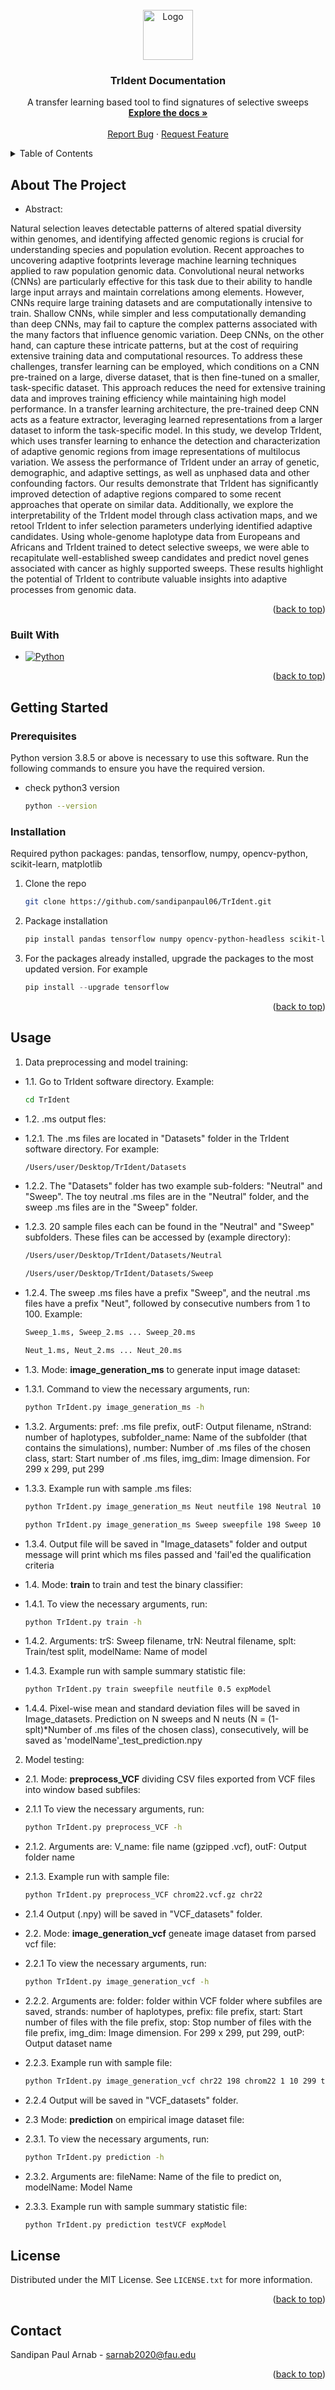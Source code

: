 <div id="top"></div>
<!--
*** Thanks for checking out the Best-README-Template. If you have a suggestion
*** that would make this better, please fork the repo and create a pull request
*** or simply open an issue with the tag "enhancement".
*** Don't forget to give the project a star!
*** Thanks again! Now go create something AMAZING! :D
-->



<!-- PROJECT SHIELDS -->
<!--
*** I'm using markdown "reference style" links for readability.
*** Reference links are enclosed in brackets [ ] instead of parentheses ( ).
*** See the bottom of this document for the declaration of the reference variables
*** for contributors-url, forks-url, etc. This is an optional, concise syntax you may use.
*** https://www.markdownguide.org/basic-syntax/#reference-style-links
-->



<!-- PROJECT LOGO -->
<br />
<div align="center">
  <a href="https://github.com/sandipanpaul06/TrIdent">
    <img src="images/fau_logo.png" alt="Logo" width="80" height="80">
  </a>

  <h3 align="center">TrIdent Documentation</h3>

  <p align="center">
    A transfer learning based tool to find signatures of selective sweeps
    <br />
    <a href="https://github.com/othneildrew/Best-README-Template"><strong>Explore the docs »</strong></a>
    <br />
    <br />
    <a href="https://github.com/sandipanpaul06/TrIdent/issues">Report Bug</a>
    ·
    <a href="https://github.com/sandipanpaul06/TrIdent/issues">Request Feature</a>
  </p>
</div>



<!-- TABLE OF CONTENTS -->
<details>
  <summary>Table of Contents</summary>
  <ol>
    <li>
      <a href="#about-the-project">About The Project</a>
      <ul>
        <li><a href="#built-with">Built With</a></li>
      </ul>
    </li>
    <li>
      <a href="#getting-started">Getting Started</a>
      <ul>
        <li><a href="#prerequisites">Prerequisites</a></li>
        <li><a href="#installation">Installation</a></li>
      </ul>
    </li>
    <li><a href="#usage">Usage</a></li>
    <li><a href="#roadmap">Roadmap</a></li>
    <li><a href="#contributing">Contributing</a></li>
    <li><a href="#license">License</a></li>
    <li><a href="#contact">Contact</a></li>
    <li><a href="#acknowledgments">Acknowledgments</a></li>
  </ol>
</details>



<!-- ABOUT THE PROJECT -->
## About The Project

* Abstract: 

Natural selection leaves detectable patterns of altered spatial diversity within genomes, and identifying affected genomic regions is crucial for understanding species and population evolution. Recent approaches to uncovering adaptive footprints leverage machine learning techniques applied to raw population genomic data. Convolutional neural networks (CNNs) are particularly effective for this task due to their ability to handle large input arrays and maintain correlations among elements. However, CNNs require large training datasets and are computationally intensive to train. Shallow CNNs, while simpler and less computationally demanding than deep CNNs, may fail to capture the complex patterns associated with the many factors that influence genomic variation. Deep CNNs, on the other hand, can capture these intricate patterns, but at the cost of requiring extensive training data and computational resources. To address these challenges, transfer learning can be employed, which conditions on a CNN pre-trained on a large, diverse dataset, that is then fine-tuned on a smaller, task-specific dataset. This approach reduces the need for extensive training data and improves training efficiency while maintaining high model performance. In a transfer learning architecture, the pre-trained deep CNN acts as a feature extractor, leveraging learned representations from a larger dataset to inform the task-specific model. In this study, we develop TrIdent, which uses transfer learning to enhance the detection and characterization of adaptive genomic regions from image representations of multilocus variation. We assess the performance of TrIdent under an array of genetic, demographic, and adaptive settings, as well as unphased data and other confounding factors. Our results demonstrate that TrIdent has significantly improved detection of adaptive regions compared to some recent approaches that operate on similar data. Additionally, we explore the interpretability of the TrIdent model through class activation maps, and we retool TrIdent to infer selection parameters underlying identified adaptive candidates. Using whole-genome haplotype data from Europeans and Africans and TrIdent trained to detect selective sweeps, we were able to recapitulate well-established sweep candidates and predict novel genes associated with cancer as highly supported sweeps. These results highlight the potential of TrIdent to contribute valuable insights into adaptive processes from genomic data.

<p align="right">(<a href="#top">back to top</a>)</p>



### Built With



* [![Python][Python.org]][Python-url]

<p align="right">(<a href="#top">back to top</a>)</p>



<!-- GETTING STARTED -->
## Getting Started


### Prerequisites

Python version 3.8.5 or above is necessary to use this software. Run the following commands to ensure you have the required version.
* check python3 version
  ```sh
  python --version
  ```

### Installation

Required python packages: pandas, tensorflow, numpy, opencv-python, scikit-learn, matplotlib

1. Clone the repo
   ```sh
   git clone https://github.com/sandipanpaul06/TrIdent.git
   ```
3. Package installation
   ```sh
   pip install pandas tensorflow numpy opencv-python-headless scikit-learn matplotlib
   ```
4. For the packages already installed, upgrade the packages to the most updated version. For example
   ```js
   pip install --upgrade tensorflow
   ```

<p align="right">(<a href="#top">back to top</a>)</p>



<!-- USAGE EXAMPLES -->
## Usage

1. Data preprocessing and model training:

* 1.1. Go to TrIdent software directory. Example:
   ```sh
   cd TrIdent
   ```

* 1.2. .ms output fles:

* 1.2.1. The .ms files are located in "Datasets" folder in the TrIdent software directory. For example:
   ```sh
   /Users/user/Desktop/TrIdent/Datasets
   ```
* 1.2.2. The "Datasets" folder has two example sub-folders: "Neutral" and "Sweep". The toy neutral .ms files are in the "Neutral" folder, and the sweep .ms files are in the "Sweep" folder.

* 1.2.3. 20 sample files each can be found in the "Neutral" and "Sweep" subfolders. These files can be accessed by (example directory):
   ```sh
   /Users/user/Desktop/TrIdent/Datasets/Neutral
   ```
   ```sh
   /Users/user/Desktop/TrIdent/Datasets/Sweep
   ```
* 1.2.4. The sweep .ms files have a prefix "Sweep", and the neutral .ms files have a prefix "Neut", followed by consecutive numbers from 1 to 100. Example:
   ```sh
   Sweep_1.ms, Sweep_2.ms ... Sweep_20.ms
   ```
   ```sh
   Neut_1.ms, Neut_2.ms ... Neut_20.ms
   ```

* 1.3. Mode: **image_generation_ms** to generate input image dataset:

* 1.3.1. Command to view the necessary arguments, run:
   ```sh
   python TrIdent.py image_generation_ms -h
   ```
* 1.3.2. Arguments: pref: .ms file prefix, outF: Output filename, nStrand: number of haplotypes, subfolder_name: Name of the subfolder (that contains the simulations), number: Number of .ms files of the chosen class, start: Start number of .ms files, img_dim: Image dimension. For 299 x 299, put 299

* 1.3.3. Example run with sample .ms files:

   ```sh
   python TrIdent.py image_generation_ms Neut neutfile 198 Neutral 10 1 299
   ```
   ```sh
   python TrIdent.py image_generation_ms Sweep sweepfile 198 Sweep 10 1 299
   ```

* 1.3.4. Output file will be saved in "Image_datasets" folder and output message will print which ms files passed and 'fail'ed the qualification criteria


* 1.4. Mode: **train** to train and test the binary classifier:


* 1.4.1. To view the necessary arguments, run:
   ```sh
   python TrIdent.py train -h
   ```

* 1.4.2. Arguments: trS: Sweep filename, trN: Neutral filename, splt: Train/test split, modelName: Name of model

* 1.4.3. Example run with sample summary statistic file:

   ```sh
   python TrIdent.py train sweepfile neutfile 0.5 expModel
   ```


* 1.4.4. Pixel-wise mean and standard deviation files will be saved in Image_datasets. Prediction on N sweeps and N neuts (N = (1-splt)*Number of .ms files of the chosen class), consecutively, will be saved as 'modelName'_test_prediction.npy




2. Model testing:

* 2.1. Mode: **preprocess_VCF** dividing CSV files exported from VCF files into window based subfiles:


* 2.1.1 To view the necessary arguments, run:
   ```sh
   python TrIdent.py preprocess_VCF -h
   ```
* 2.1.2. Arguments are: V_name: file name (gzipped .vcf), outF: Output folder name

* 2.1.3.  Example run with sample file:

   ```sh
   python TrIdent.py preprocess_VCF chrom22.vcf.gz chr22
   ```

* 2.1.4 Output (.npy) will be saved in "VCF_datasets" folder.




* 2.2. Mode: **image_generation_vcf** geneate image dataset from parsed vcf file:


* 2.2.1 To view the necessary arguments, run:
   ```sh
   python TrIdent.py image_generation_vcf -h
   ```

* 2.2.2. Arguments are: folder: folder within VCF folder where subfiles are saved, strands: number of haplotypes, prefix: file prefix, start: Start number of files with the file prefix, stop: Stop number of files with the file prefix, img_dim: Image dimension. For 299 x 299, put 299, outP: Output dataset name

* 2.2.3.  Example run with sample file:

   ```sh
   python TrIdent.py image_generation_vcf chr22 198 chrom22 1 10 299 testVCF
   ```

* 2.2.4 Output will be saved in "VCF_datasets" folder.


* 2.3 Mode: **prediction** on empirical image dataset file: 

* 2.3.1. To view the necessary arguments, run:
   ```sh
   python TrIdent.py prediction -h
   ```

* 2.3.2. Arguments are: fileName: Name of the file to predict on, modelName: Model Name

* 2.3.3. Example run with sample summary statistic file:

   ```sh
   python TrIdent.py prediction testVCF expModel
   ```

<!-- LICENSE -->
## License

Distributed under the MIT License. See `LICENSE.txt` for more information.

<p align="right">(<a href="#top">back to top</a>)</p>



<!-- CONTACT -->
## Contact

Sandipan Paul Arnab - sarnab2020@fau.edu



<p align="right">(<a href="#top">back to top</a>)</p>







<!-- MARKDOWN LINKS & IMAGES -->
<!-- https://www.markdownguide.org/basic-syntax/#reference-style-links -->
[contributors-shield]: https://img.shields.io/github/contributors/othneildrew/Best-README-Template.svg?style=for-the-badge
[contributors-url]: https://github.com/othneildrew/Best-README-Template/graphs/contributors
[forks-shield]: https://img.shields.io/github/forks/othneildrew/Best-README-Template.svg?style=for-the-badge
[forks-url]: https://github.com/othneildrew/Best-README-Template/network/members
[stars-shield]: https://img.shields.io/github/stars/othneildrew/Best-README-Template.svg?style=for-the-badge
[stars-url]: https://github.com/othneildrew/Best-README-Template/stargazers
[issues-shield]: https://img.shields.io/github/issues/othneildrew/Best-README-Template.svg?style=for-the-badge
[issues-url]: https://github.com/othneildrew/Best-README-Template/issues
[license-shield]: https://img.shields.io/github/license/othneildrew/Best-README-Template.svg?style=for-the-badge
[license-url]: https://github.com/othneildrew/Best-README-Template/blob/master/LICENSE.txt
[linkedin-shield]: https://img.shields.io/badge/-LinkedIn-black.svg?style=for-the-badge&logo=linkedin&colorB=555
[linkedin-url]: https://linkedin.com/in/othneildrew
[product-screenshot]: images/screenshot.png
[Python.org]: https://data-science-blog.com/wp-content/uploads/2022/01/python-logo-header-1030x259.png
[Python-url]: https://www.python.org/
[React.js]: https://img.shields.io/badge/React-20232A?style=for-the-badge&logo=react&logoColor=61DAFB
[React-url]: https://reactjs.org/
[Vue.js]: https://img.shields.io/badge/Vue.js-35495E?style=for-the-badge&logo=vuedotjs&logoColor=4FC08D
[Vue-url]: https://vuejs.org/
[Angular.io]: https://img.shields.io/badge/Angular-DD0031?style=for-the-badge&logo=angular&logoColor=white
[Angular-url]: https://angular.io/
[Svelte.dev]: https://img.shields.io/badge/Svelte-4A4A55?style=for-the-badge&logo=svelte&logoColor=FF3E00
[Svelte-url]: https://svelte.dev/
[Laravel.com]: https://img.shields.io/badge/Laravel-FF2D20?style=for-the-badge&logo=laravel&logoColor=white
[Laravel-url]: https://laravel.com
[Bootstrap.com]: https://img.shields.io/badge/Bootstrap-563D7C?style=for-the-badge&logo=bootstrap&logoColor=white
[Bootstrap-url]: https://getbootstrap.com
[JQuery.com]: https://img.shields.io/badge/jQuery-0769AD?style=for-the-badge&logo=jquery&logoColor=white
[JQuery-url]: https://jquery.com 
